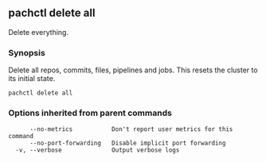## pachctl delete all

Delete everything.

### Synopsis


Delete all repos, commits, files, pipelines and jobs.
This resets the cluster to its initial state.

```
pachctl delete all
```

### Options inherited from parent commands

```
      --no-metrics           Don't report user metrics for this command
      --no-port-forwarding   Disable implicit port forwarding
  -v, --verbose              Output verbose logs
```

